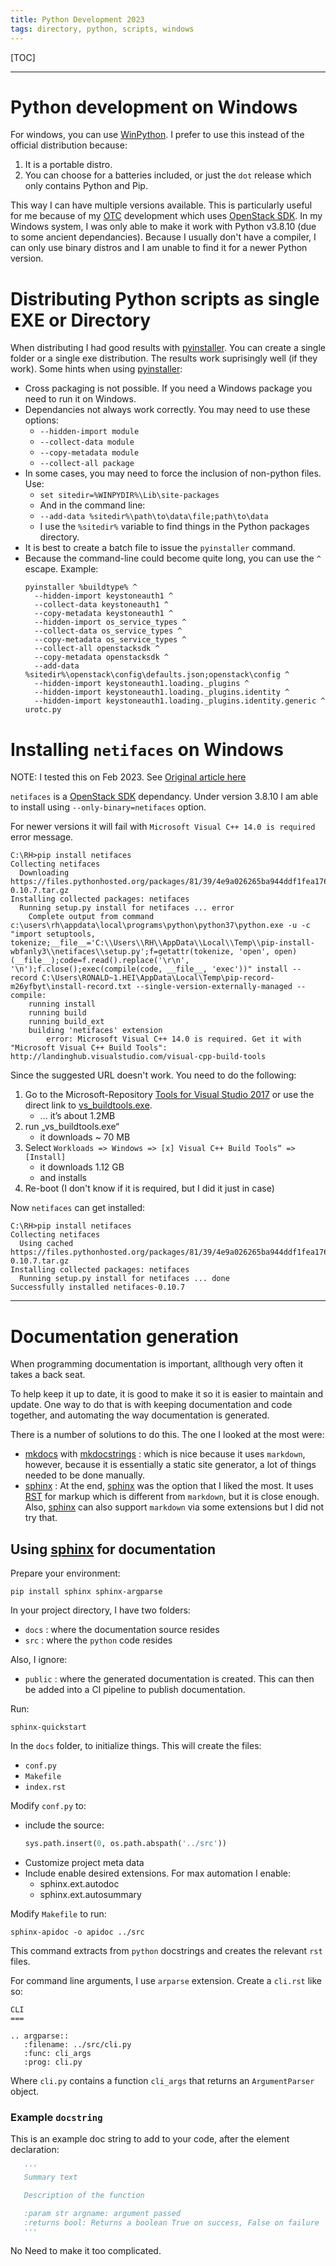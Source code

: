 ```yaml
---
title: Python Development 2023
tags: directory, python, scripts, windows
---
```

[TOC]
***

# Python development on Windows

For windows, you can use [WinPython][winpython].
I prefer to use this instead of the official distribution because:

1. It is a portable distro.
2. You can choose for a batteries included, or just the `dot` release
   which only contains Python and Pip.

This way I can have multiple versions available.  This is particularly
useful for me because of my [OTC][otc] development which uses
[OpenStack SDK][openstacksdk].  In my Windows system, I was only able
to make it work with Python v3.8.10 (due to some ancient dependancies).
Because I usually don't have a compiler, I can only use binary distros
and I am unable to find it for a newer Python version.

# Distributing Python scripts as single EXE or Directory

When distributing I had good results with [pyinstaller][pyinstaller].
You can create a single folder or a single exe distribution.  The
results work suprisingly well (if they work).  Some hints when using
[pyinstaller][pyinstaller]:

- Cross packaging is not possible.  If you need a Windows package
  you need to run it on Windows.
- Dependancies not always work correctly.  You may need to use
  these options:
  - `--hidden-import module`
  - `--collect-data module`
  - `--copy-metadata module`
  - `--collect-all package`
- In some cases, you may need to force the inclusion of non-python
  files.  Use:
  - `set sitedir=%WINPYDIR%\Lib\site-packages`
  - And in the command line:
  - `--add-data %sitedir%\path\to\data\file;path\to\data`
  - I use the `%sitedir%` variable to find things in the Python packages
    directory.
- It is best to create a batch file to issue the `pyinstaller` command.
- Because the command-line could become quite long, you can use the `^`
  escape.  Example:
  ```
  pyinstaller %buildtype% ^
    --hidden-import keystoneauth1 ^
    --collect-data keystoneauth1 ^
    --copy-metadata keystoneauth1 ^
    --hidden-import os_service_types ^
    --collect-data os_service_types ^
    --copy-metadata os_service_types ^
    --collect-all openstacksdk ^
    --copy-metadata openstacksdk ^
    --add-data %sitedir%\openstack\config\defaults.json;openstack\config ^
    --hidden-import keystoneauth1.loading._plugins ^
    --hidden-import keystoneauth1.loading._plugins.identity ^
    --hidden-import keystoneauth1.loading._plugins.identity.generic ^
  urotc.py
  ```

# Installing `netifaces` on Windows

NOTE: I tested this on Feb 2023.  See
[Original article here](https://allones.de/2018/11/05/python-netifaces-installation-microsoft-visual-c-14-0-is-required/)

`netifaces` is a [OpenStack SDK][openstacksdk] dependancy.  Under
version 3.8.10 I am able to install using `--only-binary=netifaces` option.

For newer versions it will fail with `Microsoft Visual C++ 14.0 is required`
error message.

```
C:\RH>pip install netifaces
Collecting netifaces
  Downloading https://files.pythonhosted.org/packages/81/39/4e9a026265ba944ddf1fea176dbb29e0fe50c43717ba4fcf3646d099fe38/netifaces-0.10.7.tar.gz
Installing collected packages: netifaces
  Running setup.py install for netifaces ... error
    Complete output from command c:\users\rh\appdata\local\programs\python\python37\python.exe -u -c "import setuptools, tokenize;__file__='C:\\Users\\RH\\AppData\\Local\\Temp\\pip-install-wbfanly3\\netifaces\\setup.py';f=getattr(tokenize, 'open', open)(__file__);code=f.read().replace('\r\n', '\n');f.close();exec(compile(code, __file__, 'exec'))" install --record C:\Users\RONALD~1.HEI\AppData\Local\Temp\pip-record-m26yfbyt\install-record.txt --single-version-externally-managed --compile:
    running install
    running build
    running build_ext
    building 'netifaces' extension
        error: Microsoft Visual C++ 14.0 is required. Get it with "Microsoft Visual C++ Build Tools": http://landinghub.visualstudio.com/visual-cpp-build-tools
```

Since the suggested URL doesn't work.  You need to do the following:

1. Go to the Microsoft-Repository
   [Tools for Visual Studio 2017](https://visualstudio.microsoft.com/downloads/#build-tools-for-visual-studio-2017)
   or use the direct link to
   [vs_buildtools.exe](https://visualstudio.microsoft.com/thank-you-downloading-visual-studio/?sku=BuildTools&rel=15).
   * ... it’s about 1.2MB
2. run „vs_buildtools.exe“
   * it downloads ~ 70 MB
3. Select `Workloads => Windows => [x] Visual C++ Build Tools“ => [Install]`
   * it downloads 1.12 GB
   * and installs
4. Re-boot (I don't know if it is required, but I did it just in case)

Now `netifaces` can get installed:

```
C:\RH>pip install netifaces
Collecting netifaces
  Using cached https://files.pythonhosted.org/packages/81/39/4e9a026265ba944ddf1fea176dbb29e0fe50c43717ba4fcf3646d099fe38/netifaces-0.10.7.tar.gz
Installing collected packages: netifaces
  Running setup.py install for netifaces ... done
Successfully installed netifaces-0.10.7
```

***

# Documentation generation

When programming documentation is important, allthough very often
it takes a back seat.

To help keep it up to date, it is good to make it so it is easier to
maintain and update.  One way to do that is with keeping documentation
and code together, and automating the way documentation is generated.

There is a number of solutions to do this.  The one I looked at the most
were:

- [mkdocs](https://www.mkdocs.org/) with [mkdocstrings](https://mkdocstrings.github.io/python/) :
  which is nice because it uses `markdown`, however, because it is
  essentially a static site generator, a lot of things needed to be done manually.
- [sphinx][sphinx] : At the end, [sphinx][sphinx] was the option that I liked
  the most.  It uses [RST](https://docutils.sourceforge.io/docs/ref/rst/restructuredtext.html)
  for markup which is different from `markdown`, but it is close enough.
  Also, [sphinx][sphinx] can also support `markdown` via some extensions
  but I did not try that.

## Using [sphinx][sphinx] for documentation

Prepare your environment:

```
pip install sphinx sphinx-argparse
```

In your project directory, I have two folders:

- `docs` : where the documentation source resides
- `src` : where the `python` code resides

Also, I ignore:

- `public` : where the generated documentation is created.  This can
  then be added into a CI pipeline to publish documentation.

Run:

```
sphinx-quickstart
```

In the `docs` folder, to initialize things.  This will create the files:

- `conf.py`
- `Makefile`
- `index.rst`

Modify `conf.py` to:

- include the source:
  ```python
  sys.path.insert(0, os.path.abspath('../src'))
  ```
- Customize project meta data
- Include enable desired extensions.  For max automation I enable:
  - sphinx.ext.autodoc
  - sphinx.ext.autosummary

Modify `Makefile` to run:

```
sphinx-apidoc -o apidoc ../src
```

This command extracts from `python` docstrings and creates the
relevant `rst` files.

For command line arguments, I use `arparse` extension.  Create a
`cli.rst` like so:

```
CLI
===

.. argparse::
   :filename: ../src/cli.py
   :func: cli_args
   :prog: cli.py
```

Where `cli.py` contains a function `cli_args` that returns an `ArgumentParser`
object.


### Example `docstring`

This is an example doc string to add to your code, after the element
declaration:

```python
   '''
   Summary text

   Description of the function

   :param str argname: argument passed
   :returns bool: Returns a boolean True on success, False on failure
   '''
```

No Need to make it too complicated.

[otc]: https://open-telekom-cloud.com "Open Telekom Cloud"
[openstacksdk]: https://wiki.openstack.org/wiki/SDKs
[winpython]: https://winpython.github.io/
[pyinstaller]: https://pyinstaller.org/en/stable/
[sphinx]: https://www.sphinx-doc.org/en/master/
